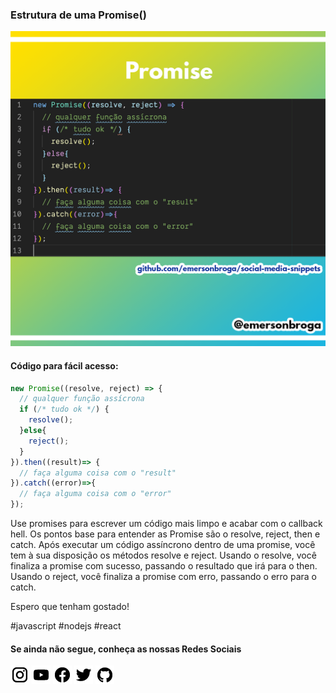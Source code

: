 ### Estrutura de uma Promise()

![Estrutura de uma Promise()](https://github.com/emersonbroga/social-media-snippets/blob/master/content/2020-01-03/1080x1080-promise-structure.png)

#### Código para fácil acesso:

```js
new Promise((resolve, reject) => {
  // qualquer função assícrona
  if (/* tudo ok */) {
    resolve();
  }else{
    reject();
  }
}).then((result)=> {
  // faça alguma coisa com o "result"
}).catch((error)=>{
  // faça alguma coisa com o "error"
});

```

Use promises para escrever um código mais limpo e acabar com o callback hell. Os pontos base para entender as Promise são o resolve, reject, then e catch. Após executar um código assíncrono dentro de uma promise, você tem à sua disposição os métodos resolve e reject. Usando o resolve, você finaliza a promise com sucesso, passando o resultado que irá para o then. Usando o reject, você finaliza a promise com erro, passando o erro para o catch.

Espero que tenham gostado!

\#javascript \#nodejs \#react

#### Se ainda não segue, conheça as nossas Redes Sociais

[![instagram.com/emersonbrogadev](https://github.com/emersonbroga/social-media-snippets/blob/master/static/instagram.png?raw=true)](https://www.instagram.com/emersonbrogadev/)
[![youtube.com/c/emersonbrogadev](https://github.com/emersonbroga/social-media-snippets/blob/master/static/youtube.png?raw=true)](https://www.youtube.com/c/emersonbroga/)
[![facebook.com/emersonbrogadev](https://github.com/emersonbroga/social-media-snippets/blob/master/static/facebook.png?raw=true)](https://www.facebook.com/emersonbrogadev/)
[![twitter.com/emersonbrogadev](https://github.com/emersonbroga/social-media-snippets/blob/master/static/twitter.png?raw=true)](https://www.twitter.com/emersonbrogadev/)
[![github.com/emersonbroga](https://github.com/emersonbroga/social-media-snippets/blob/master/static/github.png?raw=true)](https://www.github.com/emersonbroga/)
